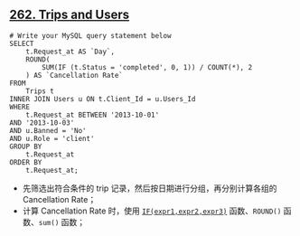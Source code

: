 ## [262. Trips and Users](https://leetcode.com/problems/trips-and-users) ##
```
# Write your MySQL query statement below
SELECT
	t.Request_at AS `Day`,
	ROUND(
		SUM(IF (t.Status = 'completed', 0, 1)) / COUNT(*), 2
	) AS `Cancellation Rate`
FROM
	Trips t
INNER JOIN Users u ON t.Client_Id = u.Users_Id
WHERE
	t.Request_at BETWEEN '2013-10-01'
AND '2013-10-03'
AND u.Banned = 'No'
AND u.Role = 'client'
GROUP BY
	t.Request_at
ORDER BY
	t.Request_at;
```

 - 先筛选出符合条件的 trip 记录，然后按日期进行分组，再分别计算各组的 Cancellation Rate；
 - 计算 Cancellation Rate 时，使用 [`IF(expr1,expr2,expr3)`](https://dev.mysql.com/doc/refman/5.7/en/control-flow-functions.html#function_if) 函数、`ROUND()` 函数、`sum()` 函数；